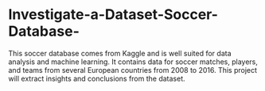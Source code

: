 # Investigate-a-Dataset-Soccer-Database-
This soccer database comes from Kaggle and is well suited for data analysis and machine learning. It contains data for soccer matches, players, and teams from several European countries from 2008 to 2016. This project will extract insights and conclusions from the dataset.
